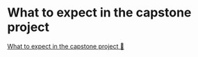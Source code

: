 # What to expect in the capstone project

[What to expect in the capstone project 🔗](https://www.coursera.org/learn/put-it-all-together-prepare-for-a-cloud-security-analyst-job/lecture/35PHm/what-to-expect-in-the-capstone-project)
